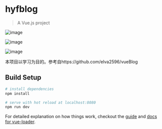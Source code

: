 # hyfblog

> A Vue.js project

![image](https://github.com/hyfdabaoge/hyfblog/blob/master/screenshots/Video_2017-06-06_112919_20170606120005.gif?raw=true)   

![image](https://github.com/hyfdabaoge/hyfblog/blob/master/screenshots/Video_2017-06-06_113206_20170606120521.gif?raw=true)

![image](https://github.com/hyfdabaoge/hyfblog/blob/master/screenshots/Video_2017-06-06_113455_20170606120748.gif?raw=true)

本项目以学习为目的。参考自https://github.com/elva2596/vueBlog
## Build Setup

``` bash
# install dependencies
npm install

# serve with hot reload at localhost:8080
npm run dev


```

For detailed explanation on how things work, checkout the [guide](http://vuejs-templates.github.io/webpack/) and [docs for vue-loader](http://vuejs.github.io/vue-loader).
